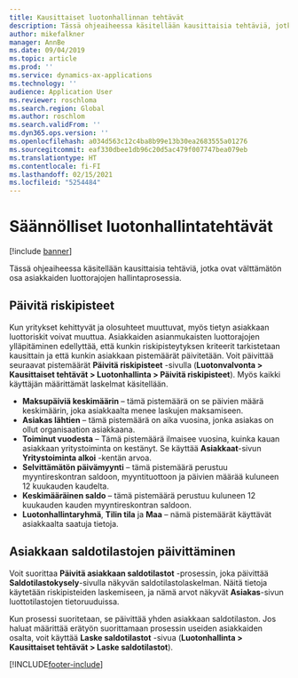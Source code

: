 ```yaml
---
title: Kausittaiset luotonhallinnan tehtävät
description: Tässä ohjeaiheessa käsitellään kausittaisia tehtäviä, jotka ovat välttämätön osa asiakkaiden luottorajojen hallintaprosessia.
author: mikefalkner
manager: AnnBe
ms.date: 09/04/2019
ms.topic: article
ms.prod: ''
ms.service: dynamics-ax-applications
ms.technology: ''
audience: Application User
ms.reviewer: roschloma
ms.search.region: Global
ms.author: roschlom
ms.search.validFrom: ''
ms.dyn365.ops.version: ''
ms.openlocfilehash: a034d563c12c4ba8b99e13b30ea2683555a01276
ms.sourcegitcommit: eaf330dbee1db96c20d5ac479f007747bea079eb
ms.translationtype: HT
ms.contentlocale: fi-FI
ms.lasthandoff: 02/15/2021
ms.locfileid: "5254484"
---
```

# <a name="periodic-credit-management-tasks"></a>Säännölliset luotonhallintatehtävät

[!include [banner](../includes/banner.md)]

Tässä ohjeaiheessa käsitellään kausittaisia tehtäviä, jotka ovat välttämätön osa asiakkaiden luottorajojen hallintaprosessia.

## <a name="update-risk-scores"></a>Päivitä riskipisteet

Kun yritykset kehittyvät ja olosuhteet muuttuvat, myös tietyn asiakkaan luottoriskit voivat muuttua. Asiakkaiden asianmukaisten luottorajojen ylläpitäminen edellyttää, että kunkin riskipisteytyksen kriteerit tarkistetaan kausittain ja että kunkin asiakkaan pistemäärät päivitetään. Voit päivittää seuraavat pistemäärät **Päivitä riskipisteet** -sivulla (**Luotonvalvonta \> Kausittaiset tehtävät \> Luotonhallinta \> Päivitä riskipisteet**). Myös kaikki käyttäjän määrittämät laskelmat käsitellään.

- **Maksupäiviä keskimäärin** – tämä pistemäärä on se päivien määrä keskimäärin, joka asiakkaalta menee laskujen maksamiseen.
- **Asiakas lähtien** – tämä pistemäärä on aika vuosina, jonka asiakas on ollut organisaation asiakkaana.
- **Toiminut vuodesta** – Tämä pistemäärä ilmaisee vuosina, kuinka kauan asiakkaan yritystoiminta on kestänyt. Se käyttää **Asiakkaat**-sivun **Yritystoiminta alkoi** -kentän arvoa.
- **Selvittämätön päivämyynti** – tämä pistemäärä perustuu myyntireskontran saldoon, myyntituottoon ja päivien määrää kuluneen 12 kuukauden kaudelta.
- **Keskimääräinen saldo** – tämä pistemäärä perustuu kuluneen 12 kuukauden kauden myyntireskontran saldoon.
- **Luotonhallintaryhmä**, **Tilin tila** ja **Maa** – nämä pistemäärät käyttävät asiakkaalta saatuja tietoja.

## <a name="update-customer-balance-statistics"></a>Asiakkaan saldotilastojen päivittäminen

Voit suorittaa **Päivitä asiakkaan saldotilastot** -prosessin, joka päivittää **Saldotilastokysely**-sivulla näkyvän saldotilastolaskelman. Näitä tietoja käytetään riskipisteiden laskemiseen, ja nämä arvot näkyvät **Asiakas**-sivun luottotilastojen tietoruuduissa.

Kun prosessi suoritetaan, se päivittää yhden asiakkaan saldotilaston. Jos haluat määrittää erätyön suorittamaan prosessin useiden asiakkaiden osalta, voit käyttää **Laske saldotilastot** -sivua (**Luotonhallinta \> Kausittaiset tehtävät \> Laske saldotilastot**).


[!INCLUDE[footer-include](../../includes/footer-banner.md)]